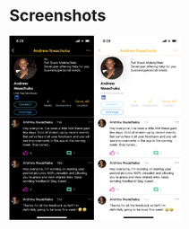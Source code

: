 
# Screenshots

<div>
    <img src="./screenshots/profile_dark.PNG" width='30%' height='30%'>
    <img src="./screenshots/profile_light.PNG" width='30%' height='30%'>
</div>